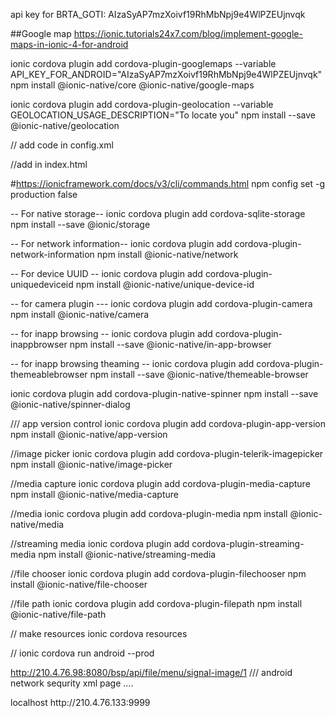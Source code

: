  
 api key for BRTA_GOTI: AIzaSyAP7mzXoivf19RhMbNpj9e4WlPZEUjnvqk
 
 ##Google map
 https://ionic.tutorials24x7.com/blog/implement-google-maps-in-ionic-4-for-android
  
 ionic cordova plugin add cordova-plugin-googlemaps --variable API_KEY_FOR_ANDROID="AIzaSyAP7mzXoivf19RhMbNpj9e4WlPZEUjnvqk"
 npm install @ionic-native/core @ionic-native/google-maps 
 
 ionic cordova plugin add cordova-plugin-geolocation --variable GEOLOCATION_USAGE_DESCRIPTION="To locate you"
 npm install --save @ionic-native/geolocation
 
 // add code in config.xml
 <preference name="GOOGLE_MAPS_ANDROID_API_KEY" value="AIzaSyAP7mzXoivf19RhMbNpj9e4WlPZEUjnvqk" />
 
 //add in index.html
 <script defer src="http://maps.google.com/maps/api/js?key=AIzaSyAP7mzXoivf19RhMbNpj9e4WlPZEUjnvqk&callback=initMap&libraries=places,drawing,geometry"></script>

#https://ionicframework.com/docs/v3/cli/commands.html
npm config set -g production false

-- For native storage--
ionic cordova plugin add cordova-sqlite-storage
npm install --save @ionic/storage

-- For network information--
ionic cordova plugin add cordova-plugin-network-information
npm install @ionic-native/network

-- For device UUID --
ionic cordova plugin add cordova-plugin-uniquedeviceid
npm install @ionic-native/unique-device-id

-- for camera plugin ---
ionic cordova plugin add cordova-plugin-camera
npm install @ionic-native/camera

-- for inapp browsing --
ionic cordova plugin add cordova-plugin-inappbrowser
npm install --save @ionic-native/in-app-browser

-- for inapp browsing theaming --
ionic cordova plugin add cordova-plugin-themeablebrowser
npm install --save @ionic-native/themeable-browser

ionic cordova plugin add cordova-plugin-native-spinner
npm install --save @ionic-native/spinner-dialog

/// app version control 
ionic cordova plugin add cordova-plugin-app-version
npm install @ionic-native/app-version

//image picker
ionic cordova plugin add cordova-plugin-telerik-imagepicker
npm install @ionic-native/image-picker

//media capture
ionic cordova plugin add cordova-plugin-media-capture
npm install @ionic-native/media-capture

//media
ionic cordova plugin add cordova-plugin-media
npm install @ionic-native/media

//streaming media
ionic cordova plugin add cordova-plugin-streaming-media
npm install @ionic-native/streaming-media

//file chooser
ionic cordova plugin add cordova-plugin-filechooser
npm install @ionic-native/file-chooser

//file path
ionic cordova plugin add cordova-plugin-filepath
npm install @ionic-native/file-path

// make resources
ionic cordova resources

//
ionic cordova run android --prod

http://210.4.76.98:8080/bsp/api/file/menu/signal-image/1
/// android network sequrity xml page ....

<?xml version="1.0" encoding="utf-8"?>
<network-security-config>
    <base-config cleartextTrafficPermitted="true">
        <trust-anchors>
            <certificates src="system" />
        </trust-anchors>
    </base-config>
    <domain-config cleartextTrafficPermitted="true">
        <domain includeSubdomains="true">localhost</domain>
        <domain includeSubdomains="true">http://210.4.76.133:9999</domain>
    </domain-config>
</network-security-config>
